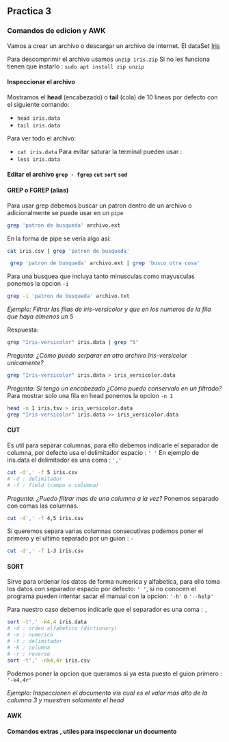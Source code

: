 ## Practica 3

### Comandos de edicion y AWK
Vamos a crear un archivo o descargar un archivo de internet.
El dataSet [Iris](https://archive.ics.uci.edu/dataset/53/iris) 

Para descomprimir el archivo usamos `unzip iris.zip`
Si no les funciona tienen que instarlo : `sudo apt install zip unzip`

#### Inspeccionar el archivo
Mostramos el **head** (encabezado) o **tail** (cola) de 10 lineas por defecto con el siguiente comando: 
- `head iris.data`
- `tail iris.data`

Para ver todo el archivo: 
- `cat iris.data`
Para evitar saturar la terminal pueden usar : 
- `less iris.data`

#### Editar el archivo   `grep - fgrep` `cut` `sort` `sed` 

#### GREP  o FGREP (alias)

Para usar grep debemos buscar un patron dentro de un archivo o adicionalmente se puede usar en un `pipe`

```bash
grep 'patron de busqueda' archivo.ext
```
En la forma de pipe se veria algo asi:

```bash
cat iris.csv | grep 'patron de busqueda'
```
```bash
 grep 'patron de busqueda' archivo.ext | grep 'busco otra cosa'
```
Para una busquea que incluya tanto minusculas como mayusculas ponemos la opcion `-i` 
```bash
grep -i 'patron de busqueda' archivo.txt
```

*Ejemplo: Filtrar las filas de iris-versicolor y que en los numeros de la fila que haya almenos un 5*

Respuesta: 
```bash
grep "Iris-versicolor" iris.data | grep "5"
```
*Pregunta: ¿Cómo puedo serparar en otro archivo Iris-versicolor unicamente?*

```bash
grep "Iris-versicolor" iris.data > iris_versicolor.data  
```

*Pregunta: Si tengo un encabezado ¿Cómo puedo conservalo en un filtrado?*
Para mostrar solo una fila en head ponemos la opcion `-n 1`
```bash
head -n 1 iris.tsv > iris_versicolor.data
grep "Iris-versicolor" iris.data >> iris_versicolor.data  
```
#### CUT 

Es util para separar columnas, para ello debemos indicarle el separador de columna, por defecto usa el delimitador espacio : `' '`
En ejemplo de iris.data el delimitador es una coma : `','`

```bash
cut -d',' -f 5 iris.csv
# -d : delimitador
# -f : field (campo o columna) 
```
*Pregunta:  ¿Puedo filtrar mas de una columna a la vez?*
Ponemos separado con comas las columnas.
```bash
cut -d',' -f 4,5 iris.csv
```
Si queremos separa varias columnas consecutivas podemos poner el primero y el ultimo separado por un guion : `-`

```bash
cut -d',' -f 1-3 iris.csv
```

#### SORT

Sirve para ordenar los datos de forma numerica y alfabetica, para ello toma los datos con separador  espacio por defecto: `' '`, si no conocen el programa pueden intentar sacar el manual con la opcion: `'-h'` o `'--help'`
 
 Para nuestro caso debemos indicarle que el separador es una coma : `,`

```bash
sort -t',' -k4,4 iris.data
# -d : orden alfabetico (dictionary)
# -n : numerico 
# -t : delimitador
# -k : columna 
# -r : reverso 
sort -t',' -nk4,4r iris.csv
```
Podemos poner la opcion que queramos si ya esta puesto el guion primero : `'-k4,4r'`

*Ejemplo: Inspeccionen el documento iris cual es el valor mas alto de la columna 3 y muestren solamente el head*


#### AWK


#### Comandos extras , utiles para inspeccionar un documento
 
